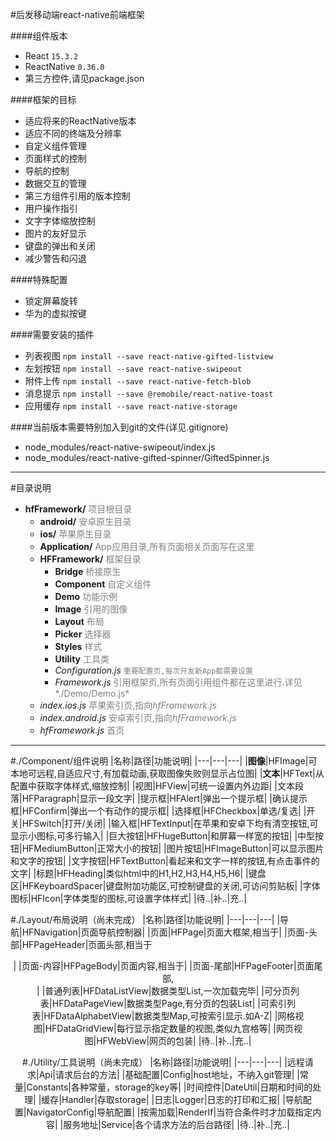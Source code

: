 #后发移动端react-native前端框架

####组件版本
- React ```15.3.2```
- ReactNative ```0.36.0```
- 第三方控件,请见package.json

####框架的目标
- 适应将来的ReactNative版本
- 适应不同的终端及分辨率
- 自定义组件管理
- 页面样式的控制
- 导航的控制
- 数据交互的管理
- 第三方组件引用的版本控制
- 用户操作指引
- 文字字体缩放控制
- 图片的友好显示
- 键盘的弹出和关闭
- 减少警告和闪退

####特殊配置
- 锁定屏幕旋转
- 华为的虚拟按键

####需要安装的插件
- 列表视图 ```npm install --save react-native-gifted-listview```
- 左划按钮 ```npm install --save react-native-swipeout```
- 附件上传 ```npm install --save react-native-fetch-blob```
- 消息提示 ```npm install --save @remobile/react-native-toast```
- 应用缓存 ```npm install --save react-native-storage```

####当前版本需要特别加入到git的文件(详见.gitignore)
- node_modules/react-native-swipeout/index.js
- node_modules/react-native-gifted-spinner/GiftedSpinner.js

---

#目录说明
* **hfFramework/** <font color=gray>项目根目录</font>
    * **android/** <font color=gray>安卓原生目录</font>
    * **ios/** <font color=gray>苹果原生目录</font>
    * **Application/** <font color=gray>App应用目录,所有页面相关页面写在这里</font>
    * **HFFramework/** <font color=gray>框架目录</font>
        * **Bridge** <font color=gray>桥接原生</font>
        * **Component** <font color=gray>自定义组件</font>
        * **Demo** <font color=gray>功能示例</font>
        * **Image** <font color=gray>引用的图像</font>
        * **Layout** <font color=gray>布局</font>
        * **Picker** <font color=gray>选择器</font>
        * **Styles** <font color=gray>样式</font>
        * **Utility** <font color=gray>工具类</font>
        * *Configuration.js* <font color=gray>```重要配置页,每次开发新App都需要设置```</font>
        * *Framework.js* <font color=gray>引用框架页,所有页面引用组件都在这里进行.详见*./Demo/Demo.js*</font>
    * *index.ios.js* <font color=gray>苹果索引页,指向*hfFramework.js*</font>
    * *index.android.js* <font color=gray>安卓索引页,指向*hfFramework.js*</font>
    * *hfFramework.js* <font color=gray>首页</font>

---

#./Component/组件说明
|名称|路径|功能说明|
|---|---|---|
|**图像**|HFImage|可本地可远程,自适应尺寸,有加载动画,获取图像失败则显示占位图|
|**文本**|HFText|从配置中获取字体样式,缩放控制|
|视图|HFView|可统一设置内外边距|
|文本段落|HFParagraph|显示一段文字|
|提示框|HFAlert|弹出一个提示框|
|确认提示框|HFConfirm|弹出一个有动作的提示框|
|选择框|HFCheckbox|单选/复选|
|开关|HFSwitch|打开/关闭|
|输入框|HFTextInput|在苹果和安卓下均有清空按钮,可显示小图标,可多行输入|
|巨大按钮|HFHugeButton|和屏幕一样宽的按钮|
|中型按钮|HFMediumButton|正常大小的按钮|
|图片按钮|HFImageButton|可以显示图片和文字的按钮|
|文字按钮|HFTextButton|看起来和文字一样的按钮,有点击事件的文字|
|标题|HFHeading|类似html中的H1,H2,H3,H4,H5,H6|
|键盘区|HFKeyboardSpacer|键盘附加功能区,可控制键盘的关闭,可访问剪贴板|
|字体图标|HFIcon|字体类型的图标,可设置字体样式|
|待..|补..|充..|

#./Layout/布局说明（尚未完成）
|名称|路径|功能说明|
|---|---|---|
|导航|HFNavigation|页面导航控制器|
|页面|HFPage|页面大框架,相当于<html/>|
|页面-头部|HFPageHeader|页面头部,相当于<header/>|
|页面-内容|HFPageBody|页面内容,相当于<body/>|
|页面-尾部|HFPageFooter|页面尾部,<footer/>|
|普通列表|HFDataListView|数据类型List,一次加载完毕|
|可分页列表|HFDataPageView|数据类型Page,有分页的包装List|
|可索引列表|HFDataAlphabetView|数据类型Map,可按索引显示.如A-Z|
|网格视图|HFDataGridView|每行显示指定数量的视图,类似九宫格等|
|网页视图|HFWebView|网页的包装|
|待..|补..|充..|

#./Utility/工具说明（尚未完成）
|名称|路径|功能说明|
|---|---|---|
|远程请求|Api|请求后台的方法|
|基础配置|Config|host地址，不纳入git管理|
|常量|Constants|各种常量，storage的key等|
|时间控件|DateUtil|日期和时间的处理|
|缓存|Handler|存取storage|
|日志|Logger|日志的打印和汇报|
|导航配置|NavigatorConfig|导航配置|
|按需加载|RenderIf|当符合条件时才加载指定内容|
|服务地址|Service|各个请求方法的后台路径|
|待..|补..|充..|
